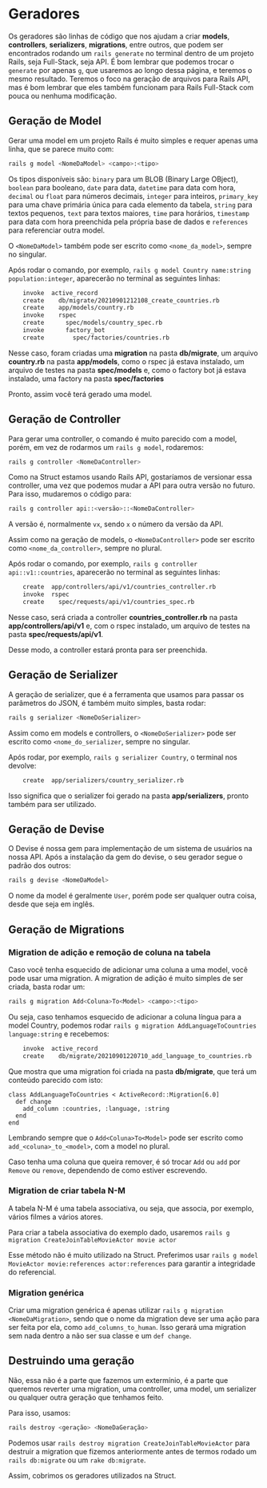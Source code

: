 # Geradores

Os geradores são linhas de código que nos ajudam a criar **models**, **controllers**, **serializers**, **migrations**, entre outros, que podem ser encontrados rodando um `rails generate` no terminal dentro de um projeto Rails, seja Full-Stack, seja API. É bom lembrar que podemos trocar o `generate` por apenas `g`, que usaremos ao longo dessa página, e teremos o mesmo resultado. Teremos o foco na geração de arquivos para Rails API, mas é bom lembrar que eles também funcionam para Rails Full-Stack com pouca ou nenhuma modificação.

## Geração de Model

Gerar uma model em um projeto Rails é muito simples e requer apenas uma linha, que se parece muito com:

```bash
rails g model <NomeDaModel> <campo>:<tipo>
```

Os tipos disponíveis são: `binary` para um BLOB (Binary Large OBject), `boolean` para booleano, `date` para data, `datetime` para data com hora, `decimal` ou `float` para números decimais, `integer` para inteiros, `primary_key` para uma chave primária única para cada elemento da tabela, `string` para textos pequenos, `text` para textos maiores, `time` para horários, `timestamp` para data com hora preenchida pela própria base de dados e `references` para referenciar outra model.

O `<NomeDaModel>` também pode ser escrito como `<nome_da_model>`, sempre no singular.

Após rodar o comando, por exemplo, `rails g model Country name:string population:integer`, aparecerão no terminal as seguintes linhas:

```bash
    invoke  active_record
    create    db/migrate/20210901212108_create_countries.rb
    create    app/models/country.rb
    invoke    rspec
    create      spec/models/country_spec.rb
    invoke      factory_bot
    create        spec/factories/countries.rb
```

Nesse caso, foram criadas uma **migration** na pasta **db/migrate**, um arquivo **country.rb** na pasta **app/models**, como o rspec já estava instalado, um arquivo de testes na pasta **spec/models** e, como o factory bot já estava instalado, uma factory na pasta **spec/factories**

Pronto, assim você terá gerado uma model.

## Geração de Controller

Para gerar uma controller, o comando é muito parecido com a model, porém, em vez de rodarmos um `rails g model`, rodaremos:

```bash
rails g controller <NomeDaController>
```

Como na Struct estamos usando Rails API, gostaríamos de versionar essa controller, uma vez que podemos mudar a API para outra versão no futuro. Para isso, mudaremos o código para:

```bash
rails g controller api::<versão>::<NomeDaController>
```

A versão é, normalmente `vx`, sendo `x` o número da versão da API.

Assim como na geração de models, o `<NomeDaController>` pode ser escrito como `<nome_da_controller>`, sempre no plural.

Após rodar o comando, por exemplo, `rails g controller api::v1::countries`, aparecerão no terminal as seguintes linhas:

```bash
    create  app/controllers/api/v1/countries_controller.rb
    invoke  rspec
    create    spec/requests/api/v1/countries_spec.rb
```

Nesse caso, será criada a controller **countries_controller.rb** na pasta **app/controllers/api/v1** e, com o rspec instalado, um arquivo de testes na pasta **spec/requests/api/v1**.

Desse modo, a controller estará pronta para ser preenchida.

## Geração de Serializer

A geração de serializer, que é a ferramenta que usamos para passar os parâmetros do JSON, é também muito simples, basta rodar:

```bash
rails g serializer <NomeDoSerializer>
```

Assim como em models e controllers, o `<NomeDoSerializer>` pode ser escrito como `<nome_do_serializer`, sempre no singular.

Após rodar, por exemplo, `rails g serializer Country`, o terminal nos devolve:

```bash
    create  app/serializers/country_serializer.rb
```

Isso significa que o serializer foi gerado na pasta **app/serializers**, pronto também para ser utilizado.

## Geração de Devise

O Devise é nossa gem para implementação de um sistema de usuários na nossa API. Após a instalação da gem do devise, o seu gerador segue o padrão dos outros:

```bash
rails g devise <NomeDaModel>
```

O nome da model é geralmente `User`, porém pode ser qualquer outra coisa, desde que seja em inglês.

## Geração de Migrations

### Migration de adição e remoção de coluna na tabela

Caso você tenha esquecido de adicionar uma coluna a uma model, você pode usar uma migration. A migration de adição é muito simples de ser criada, basta rodar um:

```bash
rails g migration Add<Coluna>To<Model> <campo>:<tipo>
```

Ou seja, caso tenhamos esquecido de adicionar a coluna língua para a model Country, podemos rodar `rails g migration AddLanguageToCountries language:string` e recebemos:

```bash
    invoke  active_record
    create    db/migrate/20210901220710_add_language_to_countries.rb
```

Que mostra que uma migration foi criada na pasta **db/migrate**, que terá um conteúdo parecido com isto:

```rails
class AddLanguageToCountries < ActiveRecord::Migration[6.0]
  def change
    add_column :countries, :language, :string
  end
end
```

Lembrando sempre que o `Add<Coluna>To<Model>` pode ser escrito como `add_<coluna>_to_<model>`, com a model no plural.

Caso tenha uma coluna que queira remover, é só trocar `Add` ou `add` por `Remove` ou `remove`, dependendo de como estiver escrevendo.

### Migration de criar tabela N-M

A tabela N-M é uma tabela associativa, ou seja, que associa, por exemplo, vários filmes a vários atores.

Para criar a tabela associativa do exemplo dado, usaremos `rails g migration CreateJoinTableMovieActor movie actor`

Esse método não é muito utilizado na Struct. Preferimos usar `rails g model MovieActor movie:references actor:references` para garantir a integridade do referencial.

### Migration genérica

Criar uma migration genérica é apenas utilizar `rails g migration <NomeDaMigration>`, sendo que o nome da migration deve ser uma ação para ser feita por ela, como `add_columns_to_human`. Isso gerará uma migration sem nada dentro a não ser sua classe e um `def change`.

## Destruindo uma geração

Não, essa não é a parte que fazemos um extermínio, é a parte que queremos reverter uma migration, uma controller, uma model, um serializer ou qualquer outra geração que tenhamos feito.

Para isso, usamos:

```bash
rails destroy <geração> <NomeDaGeração>
```

Podemos usar `rails destroy migration CreateJoinTableMovieActor` para destruir a migration que fizemos anteriormente antes de termos rodado um `rails db:migrate` ou um `rake db:migrate`.

Assim, cobrimos os geradores utilizados na Struct.